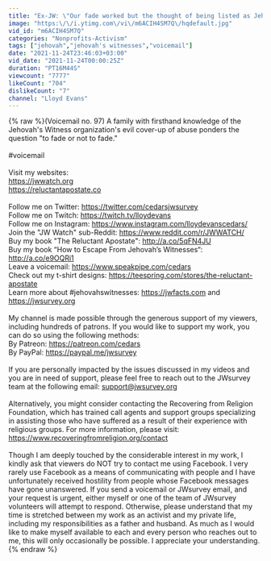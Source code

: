 ```yaml
---
title: "Ex-JW: \"Our fade worked but the thought of being listed as Jehovah's Witnesses disgusts us\""
image: "https:\/\/i.ytimg.com\/vi\/m6ACIH4SM7Q\/hqdefault.jpg"
vid_id: "m6ACIH4SM7Q"
categories: "Nonprofits-Activism"
tags: ["jehovah","jehovah's witnesses","voicemail"]
date: "2021-11-24T23:46:03+03:00"
vid_date: "2021-11-24T00:00:25Z"
duration: "PT16M44S"
viewcount: "7777"
likeCount: "704"
dislikeCount: "7"
channel: "Lloyd Evans"
---
```

{% raw %}(Voicemail no. 97) A family with firsthand knowledge of the Jehovah's Witness organization's evil cover-up of abuse ponders the question &quot;to fade or not to fade.&quot;<br /><br />#voicemail<br /><br />Visit my websites: <br /><a rel="nofollow" target="blank" href="https://jwwatch.org">https://jwwatch.org</a><br /><a rel="nofollow" target="blank" href="https://reluctantapostate.co">https://reluctantapostate.co</a><br /><br />Follow me on Twitter: <a rel="nofollow" target="blank" href="https://twitter.com/cedarsjwsurvey">https://twitter.com/cedarsjwsurvey</a><br />Follow me on Twitch: <a rel="nofollow" target="blank" href="https://twitch.tv/lloydevans">https://twitch.tv/lloydevans</a> <br />Follow me on Instagram: <a rel="nofollow" target="blank" href="https://www.instagram.com/lloydevanscedars/">https://www.instagram.com/lloydevanscedars/</a><br />Join the &quot;JW Watch&quot; sub-Reddit: <a rel="nofollow" target="blank" href="https://www.reddit.com/r/JWWATCH/">https://www.reddit.com/r/JWWATCH/</a><br />Buy my book &quot;The Reluctant Apostate&quot;: <a rel="nofollow" target="blank" href="http://a.co/5qFN4JU">http://a.co/5qFN4JU</a><br />Buy my book “How to Escape From Jehovah’s Witnesses“: <a rel="nofollow" target="blank" href="http://a.co/e9OQRi1">http://a.co/e9OQRi1</a> <br />Leave a voicemail: <a rel="nofollow" target="blank" href="https://www.speakpipe.com/cedars">https://www.speakpipe.com/cedars</a> <br />Check out my t-shirt designs: <a rel="nofollow" target="blank" href="https://teespring.com/stores/the-reluctant-apostate">https://teespring.com/stores/the-reluctant-apostate</a> <br />Learn more about #jehovahswitnesses: <a rel="nofollow" target="blank" href="https://jwfacts.com">https://jwfacts.com</a> and <a rel="nofollow" target="blank" href="https://jwsurvey.org">https://jwsurvey.org</a><br /><br />My channel is made possible through the generous support of my viewers, including hundreds of patrons. If you would like to support my work, you can do so using the following methods:<br />By Patreon: <a rel="nofollow" target="blank" href="https://patreon.com/cedars">https://patreon.com/cedars</a> <br />By PayPal: <a rel="nofollow" target="blank" href="https://paypal.me/jwsurvey">https://paypal.me/jwsurvey</a><br /><br />If you are personally impacted by the issues discussed in my videos and you are in need of support, please feel free to reach out to the JWsurvey team at the following email: support@jwsurvey.org<br /><br />Alternatively, you might consider contacting the Recovering from Religion Foundation, which has trained call agents and support groups specializing in assisting those who have suffered as a result of their experience with religious groups. For more information, please visit: <a rel="nofollow" target="blank" href="https://www.recoveringfromreligion.org/contact">https://www.recoveringfromreligion.org/contact</a><br /><br />Though I am deeply touched by the considerable interest in my work, I kindly ask that viewers do NOT try to contact me using Facebook. I very rarely use Facebook as a means of communicating with people and I have unfortunately received hostility from people whose Facebook messages have gone unanswered. If you send a voicemail or JWsurvey email, and your request is urgent, either myself or one of the team of JWsurvey volunteers will attempt to respond. Otherwise, please understand that my time is stretched between my work as an activist and my private life, including my responsibilities as a father and husband. As much as I would like to make myself available to each and every person who reaches out to me, this will only occasionally be possible. I appreciate your understanding.{% endraw %}
